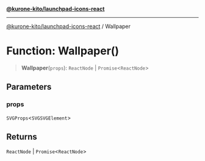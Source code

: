 [**@kurone-kito/launchpad-icons-react**](../README.md)

***

[@kurone-kito/launchpad-icons-react](../globals.md) / Wallpaper

# Function: Wallpaper()

> **Wallpaper**(`props`): `ReactNode` \| `Promise`\<`ReactNode`\>

## Parameters

### props

`SVGProps`\<`SVGSVGElement`\>

## Returns

`ReactNode` \| `Promise`\<`ReactNode`\>
